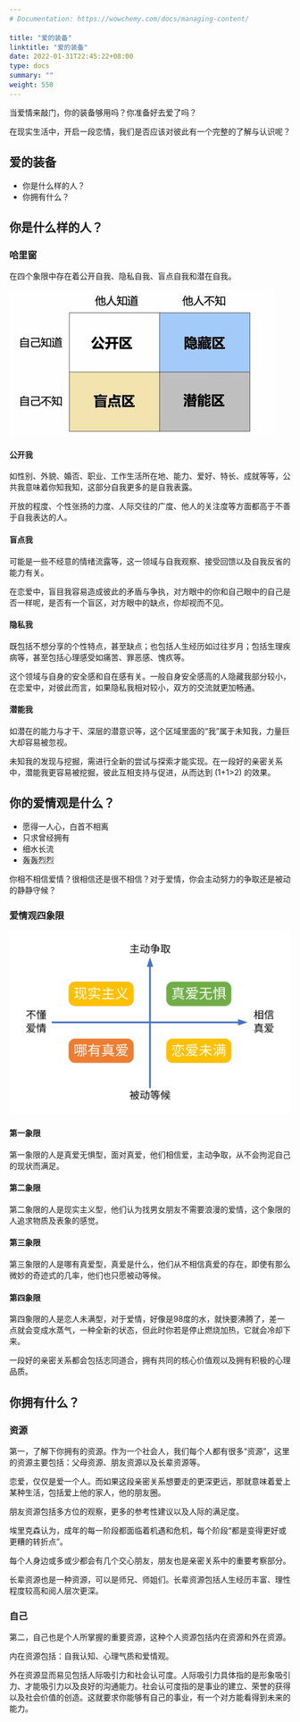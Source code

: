 ```yaml
---
# Documentation: https://wowchemy.com/docs/managing-content/

title: "爱的装备"
linktitle: "爱的装备"
date: 2022-01-31T22:45:22+08:00
type: docs
summary: ""
weight: 550
---
```


<!--more-->

当爱情来敲门，你的装备够用吗？你准备好去爱了吗？

在现实生活中，开启一段恋情，我们是否应该对彼此有一个完整的了解与认识呢？

## 爱的装备

- 你是什么样的人？
- 你拥有什么？

## 你是什么样的人？

### 哈里窗

在四个象限中存在着公开自我、隐私自我、盲点自我和潜在自我。

![](哈里窗.jpg)

#### 公开我

如性别、外貌、婚否、职业、工作生活所在地、能力、爱好、特长、成就等等，公共我意味着你知我知，这部分自我更多的是自我表露。

开放的程度、个性张扬的力度、人际交往的广度、他人的关注度等方面都高于不善于自我表达的人。

#### 盲点我

可能是一些不经意的情绪流露等，这一领域与自我观察、接受回馈以及自我反省的能力有关。

在恋爱中，盲目我容易造成彼此的矛盾与争执，对方眼中的你和自己眼中的自己是否一样呢，是否有一个盲区，对方眼中的缺点，你却视而不见。

#### 隐私我

既包括不想分享的个性特点，甚至缺点；也包括人生经历如过往岁月；包括生理疾病等，甚至包括心理感受如痛苦、罪恶感、愧疚等。

这个领域与自身的安全感和自在感有关。一般自身安全感高的人隐藏我部分较小，在恋爱中，对彼此而言，如果隐私我相对较小，双方的交流就更加畅通。

#### 潜能我

如潜在的能力与才干、深层的潜意识等，这个区域里面的“我”属于未知我，力量巨大却容易被忽视。

未知我的发现与挖掘，需进行全新的尝试与探索才能实现。在一段好的亲密关系中，潜能我更容易被挖掘，彼此互相支持与促进，从而达到 \(1+1>2\) 的效果。

## 你的爱情观是什么？

- 愿得一人心，白首不相离
- 只求曾经拥有
- 细水长流
- 轰轰烈烈

你相不相信爱情？很相信还是很不相信？对于爱情，你会主动努力的争取还是被动的静静守候？

### 爱情观四象限

![](爱情观四象限.svg)

#### 第一象限

第一象限的人是真爱无惧型，面对真爱，他们相信爱，主动争取，从不会拘泥自己的现状而满足。

#### 第二象限

第二象限的人是现实主义型，他们认为找男女朋友不需要浪漫的爱情，这个象限的人追求物质及表象的感觉。

#### 第三象限

第三象限的人是哪有真爱型，真爱是什么，他们从不相信真爱的存在，即使有那么微妙的奇迹式的几率，他们也只愿被动等候。

#### 第四象限

第四象限的人是恋人未满型，对于爱情，好像是98度的水，就快要沸腾了，差一点就会变成水蒸气，一种全新的状态，但此时你若是停止燃烧加热，它就会冷却下来。

一段好的亲密关系都会包括志同道合，拥有共同的核心价值观以及拥有积极的心理品质。

## 你拥有什么？

### 资源

第一，了解下你拥有的资源。作为一个社会人，我们每个人都有很多“资源”，这里的资源主要包括：父母资源、朋友资源以及长辈资源等。

恋爱，仅仅是爱一个人。而如果这段亲密关系想要走的更深更远，那就意味着爱上某种生活，包括爱上他的家人，他的朋友圈。

朋友资源包括多方位的观察，更多的参考性建议以及人际的满足度。

埃里克森认为，成年的每一阶段都面临着机遇和危机，每个阶段“都是变得更好或更糟的转折点”。

每个人身边或多或少都会有几个交心朋友，朋友也是亲密关系中的重要考察部分。

长辈资源也是一种资源，可以是师兄、师姐们。长辈资源包括人生经历丰富、理性程度较高和阅人层次更深。

### 自己

第二，自己也是个人所掌握的重要资源，这种个人资源包括内在资源和外在资源。

内在资源包括：自我认知、心理气质和爱情观。

外在资源显而易见包括人际吸引力和社会认可度。人际吸引力具体指的是形象吸引力、才能吸引力以及良好的沟通能力。社会认可度指的是事业的建立、荣誉的获得以及社会价值的创造。这就要求你能够有自己的事业，有一个对方能看得到未来的能力。